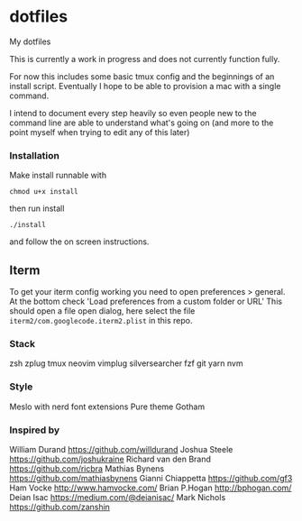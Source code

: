 # dotfiles
My dotfiles

This is currently a work in progress and does not currently function fully.

For now this includes some basic tmux config and the beginnings of an install
script. Eventually I hope to be able to provision a mac with a single command.

I intend to document every step heavily so even people new to the command line
are able to understand what's going on (and more to the point myself when 
trying to edit any of this later)

### Installation

Make install runnable with
```
chmod u+x install
```
then run install
```
./install
```
and follow the on screen instructions.

## Iterm

To get your iterm config working you need to open preferences > general.
At the bottom check 'Load preferences from a custom folder or URL'
This should open a file open dialog, here select the file
`iterm2/com.googlecode.iterm2.plist` in this repo.

### Stack

zsh
zplug
tmux
neovim
vimplug
silversearcher
fzf
git
yarn
nvm

### Style

Meslo with nerd font extensions
Pure theme
Gotham

### Inspired by
William Durand https://github.com/willdurand
Joshua Steele https://github.com/joshukraine
Richard van den Brand https://github.com/ricbra
Mathias Bynens https://github.com/mathiasbynens
Gianni Chiappetta https://github.com/gf3
Ham Vocke http://www.hamvocke.com/
Brian P.Hogan http://bphogan.com/
Deian Isac https://medium.com/@deianisac/
Mark Nichols https://github.com/zanshin
